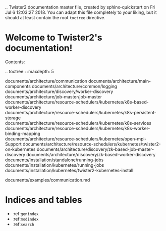 .. Twister2 documentation master file, created by
   sphinx-quickstart on Fri Jul  6 12:03:27 2018.
   You can adapt this file completely to your liking, but it should at least
   contain the root `toctree` directive.

Welcome to Twister2's documentation!
====================================

Contents:

.. toctree::
   :maxdepth: 5
   
   documents/architecture/communication
   documents/architecture/main-components
   documents/architecture/common/logging
   documents/architecture/discovery/worker-discovery
   documents/architecture/job-master/job-master  
   documents/architecture/resource-schedulers/kubernetes/k8s-based-worker-discovery  
   documents/architecture/resource-schedulers/kubernetes/k8s-persistent-storage  
   documents/architecture/resource-schedulers/kubernetes/k8s-services
   documents/architecture/resource-schedulers/kubernetes/k8s-worker-binding-mapping  
   documents/architecture/resource-schedulers/kubernetes/open-mpi-Support
   documents/architecture/resource-schedulers/kubernetes/twister2-on-kubernetes
   documents/architecture/discovery/zk-based-job-master-discovery
   documents/architecture/discovery/zk-based-worker-discovery
   documents/installation/standalone/running-jobs
   documents/installation/kubernetes/running-jobs
   documents/installation/kubernetes/twister2-kubernetes-install

   documents/examples/communication.md


Indices and tables
==================

* :ref:`genindex`
* :ref:`modindex`
* :ref:`search`


